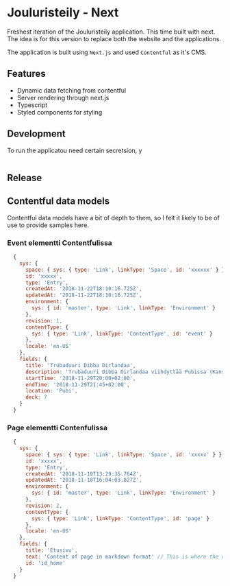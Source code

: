 # Jouluristeily - Next

Freshest iteration of the Jouluristeily application. This time built with next. The idea is for this version to replace both the website and the applications.

The application is built using `Next.js` and used `Contentful` as it's CMS.

## Features

- Dynamic data fetching from contentful
- Server rendering through next.js
- Typescript
- Styled components for styling

## Development

To run the applicatou need certain secretsion, y

```bash
```

## Release



## Contentful data models

Contentful data models have a bit of depth to them, so I felt it likely to be of use to provide samples here.


### Event elementti Contentfulissa
```javascript
  {
    sys: {
      space: { sys: { type: 'Link', linkType: 'Space', id: 'xxxxxx' } },
      id: 'xxxxx',
      type: 'Entry',
      createdAt: '2018-11-22T18:10:16.725Z',
      updatedAt: '2018-11-22T18:10:16.725Z',
      environment: {
        sys: { id: 'master', type: 'Link', linkType: 'Environment' }
      },
      revision: 1,
      contentType: {
        sys: { type: 'Link', linkType: 'ContentType', id: 'event' }
      },
      locale: 'en-US'
    },
    fields: {
      title: 'Trubaduuri Dibba Dirlandaa',
      description: 'Trubaduuri Dibba Dirlandaa viihdyttää Pubissa (Kansi 7)',
      startTime: '2018-11-29T20:00+02:00',
      endTime: '2018-11-29T21:45+02:00',
      location: 'Pubi',
      deck: 7
    }
  }
```

### Page elementti Contenfulissa
```javascript
  {
    sys: {
      space: { sys: { type: 'Link', linkType: 'Space', id: 'xxxxx' } },
      id: 'xxxxx',
      type: 'Entry',
      createdAt: '2018-11-10T13:29:35.764Z',
      updatedAt: '2018-11-18T16:04:03.827Z',
      environment: {
        sys: { id: 'master', type: 'Link', linkType: 'Environment' }
      },
      revision: 2,
      contentType: {
        sys: { type: 'Link', linkType: 'ContentType', id: 'page' }
      },
      locale: 'en-US'
    },
    fields: {
      title: 'Etusivu',
      text: 'Content of page in markdown format' // This is where the description would be.
      id: 'id_home'
    }
  }

```